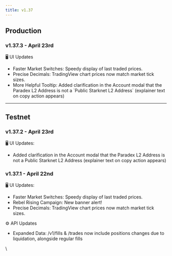 ```yaml
---
title: v1.37
---
```


## Production

### v1.37.3 - April 23rd

🖥️  UI Updates

* Faster Market Switches: Speedy display of last traded prices.
* Precise Decimals: TradingView chart prices now match market tick sizes.
* More Helpful Tooltip: Added clarification in the Account modal that the Paradex L2 Address is not a \`Public Starknet L2 Address\` (explainer text on copy action appears)

***

## Testnet

### v1.37.2 - April 23rd

🖥️   UI Updates:

* Added clarification in the Account modal that the Paradex L2 Address is not a Public Starknet L2 Address (explainer text on copy action appears)

### v1.37.1 - April 22nd

🖥️    UI Updates:

* Faster Market Switches: Speedy display of last traded prices.
* Rebel Rising Campaign: New banner alert!
* Precise Decimals: TradingView chart prices now match market tick sizes.

⚙️  API Updates

* Expanded Data: /v1/fills & /trades now include positions changes due to liquidation, alongside regular fills

\

